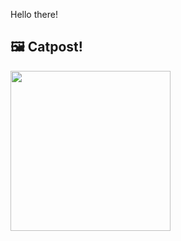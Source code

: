 Hello there!



## 🖼️ Catpost!

<sub>
    <img src="https://cdn2.thecatapi.com/images/6l6.jpg" height="256">
</sub>

